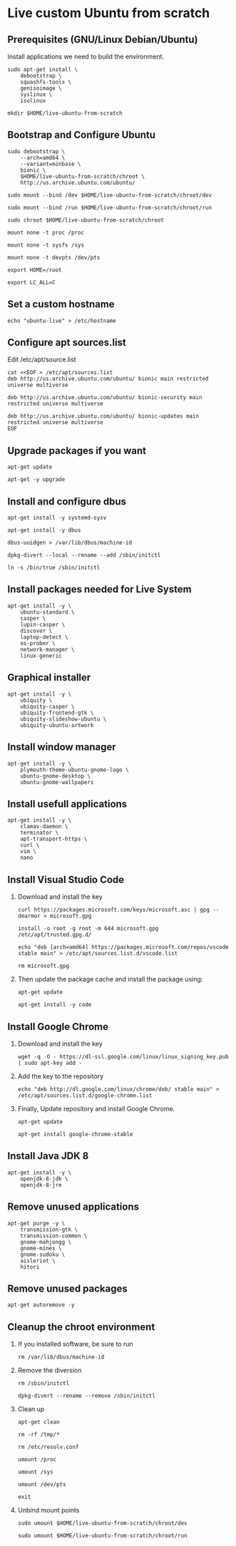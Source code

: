 # Live custom Ubuntu from scratch

## Prerequisites (GNU/Linux Debian/Ubuntu)

Install applications we need to build the environment.

```
sudo apt-get install \
    debootstrap \
    squashfs-tools \
    genisoimage \
    syslinux \
    isolinux
```

```
mkdir $HOME/live-ubuntu-from-scratch
```

## Bootstrap and Configure Ubuntu
```
sudo debootstrap \
    --arch=amd64 \
    --variant=minbase \
    bionic \
    $HOME/live-ubuntu-from-scratch/chroot \
    http://us.archive.ubuntu.com/ubuntu/
```

```
sudo mount --bind /dev $HOME/live-ubuntu-from-scratch/chroot/dev

sudo mount --bind /run $HOME/live-ubuntu-from-scratch/chroot/run
```

```
sudo chroot $HOME/live-ubuntu-from-scratch/chroot
```

```
mount none -t proc /proc

mount none -t sysfs /sys

mount none -t devpts /dev/pts

export HOME=/root

export LC_ALL=C
```

## Set a custom hostname
```
echo "ubuntu-live" > /etc/hostname
```

## Configure apt sources.list

Edit /etc/apt/source.list

```
cat <<EOF > /etc/apt/sources.list
deb http://us.archive.ubuntu.com/ubuntu/ bionic main restricted universe multiverse 

deb http://us.archive.ubuntu.com/ubuntu/ bionic-security main restricted universe multiverse 

deb http://us.archive.ubuntu.com/ubuntu/ bionic-updates main restricted universe multiverse 
EOF
```

## Upgrade packages if you want
```
apt-get update

apt-get -y upgrade
```

## Install and configure dbus
```
apt-get install -y systemd-sysv

apt-get install -y dbus
```

```
dbus-uuidgen > /var/lib/dbus/machine-id

dpkg-divert --local --rename --add /sbin/initctl

ln -s /bin/true /sbin/initctl
```

## Install packages needed for Live System
```
apt-get install -y \
    ubuntu-standard \
    casper \
    lupin-casper \
    discover \
    laptop-detect \
    os-prober \
    network-manager \
    linux-generic
```

## Graphical installer
```
apt-get install -y \
    ubiquity \
    ubiquity-casper \
    ubiquity-frontend-gtk \
    ubiquity-slideshow-ubuntu \
    ubiquity-ubuntu-artwork
```

## Install window manager
```
apt-get install -y \
    plymouth-theme-ubuntu-gnome-logo \
    ubuntu-gnome-desktop \
    ubuntu-gnome-wallpapers
```

## Install usefull applications
```
apt-get install -y \
    clamav-daemon \
    terminator \
    apt-transport-https \
    curl \
    vim \
    nano
```

## Install Visual Studio Code

1. Download and install the key 
   ```
   curl https://packages.microsoft.com/keys/microsoft.asc | gpg --dearmor > microsoft.gpg

   install -o root -g root -m 644 microsoft.gpg /etc/apt/trusted.gpg.d/
   
   echo "deb [arch=amd64] https://packages.microsoft.com/repos/vscode stable main" > /etc/apt/sources.list.d/vscode.list

   rm microsoft.gpg
   ```

2. Then update the package cache and install the package using:
   ```
   apt-get update
   
   apt-get install -y code
   ```

## Install Google Chrome

1. Download and install the key 
   ```
   wget -q -O - https://dl-ssl.google.com/linux/linux_signing_key.pub | sudo apt-key add -
   ```

2. Add the key to the repository
   ```
   echo "deb http://dl.google.com/linux/chrome/deb/ stable main" > /etc/apt/sources.list.d/google-chrome.list
   ```

3. Finally, Update repository and install Google Chrome.
   ```
   apt-get update

   apt-get install google-chrome-stable
   ```

## Install Java JDK 8
```
apt-get install -y \
    openjdk-8-jdk \
    openjdk-8-jre
```

## Remove unused applications
```
apt-get purge -y \
    transmission-gtk \
    transmission-common \
    gnome-mahjongg \
    gnome-mines \
    gnome-sudoku \
    aisleriot \
    hitori
```

## Remove unused packages
```
apt-get autoremove -y
```

## Cleanup the chroot environment

1. If you installed software, be sure to run
   ```
   rm /var/lib/dbus/machine-id
   ```

2. Remove the diversion
   ```
   rm /sbin/initctl

   dpkg-divert --rename --remove /sbin/initctl
   ```

3. Clean up
   ```
   apt-get clean

   rm -rf /tmp/*

   rm /etc/resolv.conf

   umount /proc
   
   umount /sys
   
   umount /dev/pts
   
   exit
   ```

4. Unbind mount points
   ```
   sudo umount $HOME/live-ubuntu-from-scratch/chroot/dev

   sudo umount $HOME/live-ubuntu-from-scratch/chroot/run
   ```